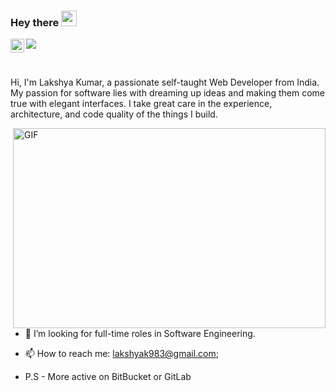 ### Hey there <img src="https://media.giphy.com/media/hvRJCLFzcasrR4ia7z/giphy.gif" width="25px">

<a href="http://www.linkedin.com/in/lakshyakumar27">
  <img align="left" alt="Lakshya's LinkedIN" width="22px" src="https://raw.githubusercontent.com/peterthehan/peterthehan/master/assets/linkedin.svg" />
</a>

![](https://visitor-badge.glitch.me/badge?page_id=27lakshay.27lakshay)

<br />

Hi, I'm Lakshya Kumar, a passionate self-taught Web Developer from India. My passion for software lies with dreaming up ideas and making them come true with elegant interfaces. I take great care in the experience, architecture, and code quality of the things I build.

  <img align="right" alt="GIF" src="https://github.com/abhisheknaiidu/abhisheknaiidu/blob/master/code.gif?raw=true" width="500" height="320" />
  
- 👯 I’m looking for full-time roles in Software Engineering.

- 📫 How to reach me: lakshyak983@gmail.com;

- P.S - More active on BitBucket or GitLab
<!--
**27lakshay/27lakshay** is a ✨ _special_ ✨ repository because its `README.md` (this file) appears on your GitHub profile.

Here are some ideas to get you started:

- 🔭 I’m currently working on ...
- 🌱 I’m currently learning ...
- 👯 I’m looking to collaborate on ...
- 🤔 I’m looking for help with ...
- 💬 Ask me about ...
- 📫 How to reach me: ...
- 😄 Pronouns: ...
- ⚡ Fun fact: ...
-->
